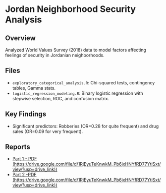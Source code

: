 # Jordan Neighborhood Security Analysis

## Overview
Analyzed World Values Survey (2018) data to model factors affecting feelings of security in Jordanian neighborhoods.

## Files
- `exploratory_categorical_analysis.R`: Chi-squared tests, contingency tables, Gamma stats.
- `logistic_regression_modeling.R`: Binary logistic regression with stepwise selection, ROC, and confusion matrix.

## Key Findings
- Significant predictors: Robberies (OR=0.28 for quite frequent) and drug sales (OR=0.09 for very frequent).
## Reports
- [Part 1 - PDF (https://drive.google.com/file/d/1RjEyuTeKnwkM_Pb6jxHNYfRD77YtiSxt/view?usp=drive_link))]((https://drive.google.com/file/d/1dfdObOb7QlsocVZZGO4TJEtCEqC2SA_2/view?usp=drive_link))
- [Part 2 -PDF (https://drive.google.com/file/d/1RjEyuTeKnwkM_Pb6jxHNYfRD77YtiSxt/view?usp=drive_link))]((https://drive.google.com/file/d/1RjEyuTeKnwkM_Pb6jxHNYfRD77YtiSxt/view?usp=drive_link))
